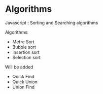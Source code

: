 # Algorithms
Javascript : Sorting and Searching algorithms 

Algorithms:
* Mefre Sort 
* Bubble sort
* Insertion sort 
* Selection sort

Will be added
* Quick Find
* Quick Union
* Union Find

